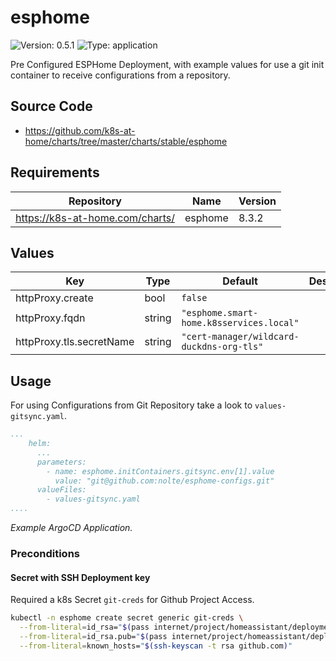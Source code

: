 # esphome

![Version: 0.5.1](https://img.shields.io/badge/Version-0.5.1-informational?style=flat-square) ![Type: application](https://img.shields.io/badge/Type-application-informational?style=flat-square)

Pre Configured ESPHome Deployment, with example values for use a git init container to receive configurations from a repository.

## Source Code

* <https://github.com/k8s-at-home/charts/tree/master/charts/stable/esphome>

## Requirements

| Repository | Name | Version |
|------------|------|---------|
| https://k8s-at-home.com/charts/ | esphome | 8.3.2 |

## Values

| Key | Type | Default | Description |
|-----|------|---------|-------------|
| httpProxy.create | bool | `false` |  |
| httpProxy.fqdn | string | `"esphome.smart-home.k8sservices.local"` |  |
| httpProxy.tls.secretName | string | `"cert-manager/wildcard-duckdns-org-tls"` |  |

## Usage

For using Configurations from Git Repository take a look to `values-gitsync.yaml`.

```yaml
...
    helm:
      ...
      parameters:
        - name: esphome.initContainers.gitsync.env[1].value
          value: "git@github.com:nolte/esphome-configs.git"
      valueFiles:
        - values-gitsync.yaml
....
```
*Example ArgoCD Application.*

### Preconditions

#### Secret with SSH Deployment key

Required a k8s Secret `git-creds` for Github Project Access.

```sh
kubectl -n esphome create secret generic git-creds \
  --from-literal=id_rsa="$(pass internet/project/homeassistant/deploymentkey/id_rsa)" \
  --from-literal=id_rsa.pub="$(pass internet/project/homeassistant/deploymentkey/id_rsa.pub)" \
  --from-literal=known_hosts="$(ssh-keyscan -t rsa github.com)"
```

